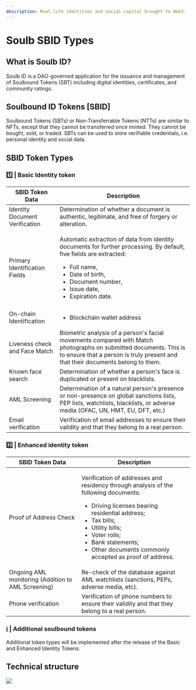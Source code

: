 ```yaml
---
description: Real-life identities and social capital brought to Web3.
---
```


# Soulb SBID Types

## What is Soulb ID?

Soulb ID is a DAO-governed application for the issuance and management of Soulbound Tokens (SBT) including digital identities, certificates, and community ratings.&#x20;

## Soulbound ID Tokens \[SBID]

Soulbound Tokens (SBTs) or Non-Transferrable Tokens (NTTs) are similar to NFTs, except that they cannot be transferred once minted. They cannot be bought, sold, or traded. SBTs can be used to store verifiable credentials, i.e. personal identity and social data. &#x20;

## SBID Token Types <a href="#sbid-token-types" id="sbid-token-types"></a>

### 1️⃣ | Basic Identity token <a href="#1-or-basic-identity-token" id="1-or-basic-identity-token"></a>

| SBID Token Data                | Description                                                                                                                                                                                                                                         |
| ------------------------------ | --------------------------------------------------------------------------------------------------------------------------------------------------------------------------------------------------------------------------------------------------- |
| Identity Document Verification | Determination of whether a document is authentic, legitimate, and free of forgery or alteration.                                                                                                                                                    |
| Primary Identification Fields  | <p>Automatic extraction of data from identity documents for further processing. By default, five fields are extracted:</p><ul><li>Full name,</li><li>Date of birth,</li><li>Document number,</li><li>Issue date,</li><li>Expiration date.</li></ul> |
| On-chain Identification        | <ul><li>Blockchain wallet address</li></ul>                                                                                                                                                                                                         |
| Liveness check and Face Match  | Biometric analysis of a person's facial movements compared with Match photographs on submitted documents. This is to ensure that a person is truly present and that their documents belong to them.                                                 |
| Known face search              | Determination of whether a person's face is duplicated or present on blacklists.                                                                                                                                                                    |
| AML Screening                  | Determination of a natural person's presence or non-presence on global sanctions lists, PEP lists, watchlists, blacklists, or adverse media (OFAC, UN, HMT, EU, DFT, etc.)                                                                          |
| Email verification             | Verification of email addresses to ensure their validity and that they belong to a real person.                                                                                                                                                     |

### 2️⃣ | Enhanced identity token <a href="#2-or-enhanced-identity-token" id="2-or-enhanced-identity-token"></a>

| SBID Token Data                                    | Description                                                                                                                                                                                                                                                                                                       |
| -------------------------------------------------- | ----------------------------------------------------------------------------------------------------------------------------------------------------------------------------------------------------------------------------------------------------------------------------------------------------------------- |
| Proof of Address Check                             | <p>Verification of addresses and residency through analysis of the following documents:</p><ul><li>Driving licenses bearing residential address;</li><li>Tax bills;</li><li>Utility bills;</li><li>Voter rolls;</li><li>Bank statements;</li><li>Other documents commonly accepted as proof of address.</li></ul> |
| Ongoing AML monitoring (Addition to AML Screening) | Re-check of the database against AML watchlists (sanctions, PEPs, adverse media, etc).                                                                                                                                                                                                                            |
| Phone verification                                 | Verification of phone numbers to ensure their validity and that they belong to a real person.                                                                                                                                                                                                                     |

### [ℹ️](https://emojipedia.org/information/) | Additional soulbound tokens

Additional token types will be implemented after the release of the Basic and Enhanced Identity Tokens.&#x20;

## Technical structure&#x20;

![](<../.gitbook/assets/\_--\_NTT-Solution-Architecture-MVP (1).svg>)
